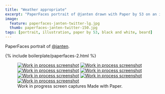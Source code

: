 ```yaml
---
title: "Weather appropriate"
excerpt: "PaperFaces portrait of @janten drawn with Paper by 53 on an iPad."
image: 
  feature: paperfaces-janten-twitter-lg.jpg
  thumb: paperfaces-janten-twitter-150.jpg
tags: [portrait, illustration, paper by 53, black and white, beard]
---
```


PaperFaces portrait of [@janten](http://twitter.com/janten).

{% include boilerplate/paperfaces-2.html %}

<figure class="third">
  <a href="{{ site.url }}/images/paperfaces-janten-process-1-lg.jpg"><img src="{{ site.url }}/images/paperfaces-janten-process-1-600.jpg" alt="Work in process screenshot"></a>
  <a href="{{ site.url }}/images/paperfaces-janten-process-2-lg.jpg"><img src="{{ site.url }}/images/paperfaces-janten-process-2-600.jpg" alt="Work in process screenshot"></a>
  <a href="{{ site.url }}/images/paperfaces-janten-process-3-lg.jpg"><img src="{{ site.url }}/images/paperfaces-janten-process-3-600.jpg" alt="Work in process screenshot"></a>
  <a href="{{ site.url }}/images/paperfaces-janten-process-4-lg.jpg"><img src="{{ site.url }}/images/paperfaces-janten-process-4-600.jpg" alt="Work in process screenshot"></a>
  <a href="{{ site.url }}/images/paperfaces-janten-process-5-lg.jpg"><img src="{{ site.url }}/images/paperfaces-janten-process-5-600.jpg" alt="Work in process screenshot"></a>
  <a href="{{ site.url }}/images/paperfaces-janten-process-6-lg.jpg"><img src="{{ site.url }}/images/paperfaces-janten-process-6-600.jpg" alt="Work in process screenshot"></a>
  <a href="{{ site.url }}/images/paperfaces-janten-process-7-lg.jpg"><img src="{{ site.url }}/images/paperfaces-janten-process-7-600.jpg" alt="Work in process screenshot"></a>
  <figcaption>Work in progress screen captures Made with Paper.</figcaption>
</figure>
